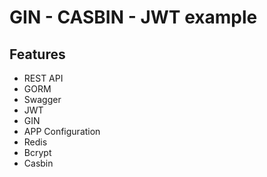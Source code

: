 # GIN - CASBIN - JWT example

## Features
- REST API
- GORM
- Swagger
- JWT
- GIN
- APP Configuration
- Redis
- Bcrypt
- Casbin